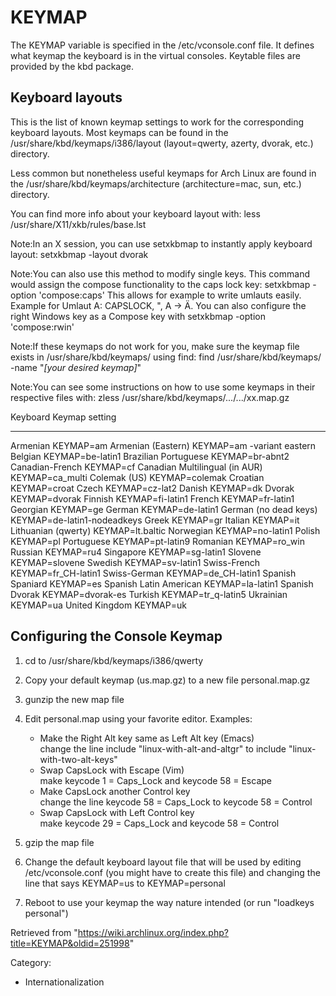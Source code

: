 KEYMAP
======

The KEYMAP variable is specified in the /etc/vconsole.conf file. It
defines what keymap the keyboard is in the virtual consoles. Keytable
files are provided by the kbd package.

Keyboard layouts
----------------

This is the list of known keymap settings to work for the corresponding
keyboard layouts. Most keymaps can be found in the
/usr/share/kbd/keymaps/i386/layout (layout=qwerty, azerty, dvorak, etc.)
directory.

Less common but nonetheless useful keymaps for Arch Linux are found in
the /usr/share/kbd/keymaps/architecture (architecture=mac, sun, etc.)
directory.

You can find more info about your keyboard layout with:
less /usr/share/X11/xkb/rules/base.lst

Note:In an X session, you can use setxkbmap to instantly apply keyboard
layout: setxkbmap -layout dvorak

Note:You can also use this method to modify single keys. This command
would assign the compose functionality to the caps lock key:
setxkbmap -option 'compose:caps' This allows for example to write
umlauts easily. Example for Umlaut A:  CAPSLOCK, ", A -> Ä. You can also
configure the right Windows key as a Compose key with
setxkbmap -option 'compose:rwin'

Note:If these keymaps do not work for you, make sure the keymap file
exists in /usr/share/kbd/keymaps/ using find:
find /usr/share/kbd/keymaps/ -name "*[your desired keymap]*"

Note:You can see some instructions on how to use some keymaps in their
respective files with:  zless /usr/share/kbd/keymaps/.../.../xx.map.gz

  Keyboard                         Keymap setting
  -------------------------------- -----------------------------
  Armenian                         KEYMAP=am
  Armenian (Eastern)               KEYMAP=am -variant eastern
  Belgian                          KEYMAP=be-latin1
  Brazilian Portuguese             KEYMAP=br-abnt2
  Canadian-French                  KEYMAP=cf
  Canadian Multilingual (in AUR)   KEYMAP=ca_multi
  Colemak (US)                     KEYMAP=colemak
  Croatian                         KEYMAP=croat
  Czech                            KEYMAP=cz-lat2
  Danish                           KEYMAP=dk
  Dvorak                           KEYMAP=dvorak
  Finnish                          KEYMAP=fi-latin1
  French                           KEYMAP=fr-latin1
  Georgian                         KEYMAP=ge
  German                           KEYMAP=de-latin1
  German (no dead keys)            KEYMAP=de-latin1-nodeadkeys
  Greek                            KEYMAP=gr
  Italian                          KEYMAP=it
  Lithuanian (qwerty)              KEYMAP=lt.baltic
  Norwegian                        KEYMAP=no-latin1
  Polish                           KEYMAP=pl
  Portuguese                       KEYMAP=pt-latin9
  Romanian                         KEYMAP=ro_win
  Russian                          KEYMAP=ru4
  Singapore                        KEYMAP=sg-latin1
  Slovene                          KEYMAP=slovene
  Swedish                          KEYMAP=sv-latin1
  Swiss-French                     KEYMAP=fr_CH-latin1
  Swiss-German                     KEYMAP=de_CH-latin1
  Spanish Spaniard                 KEYMAP=es
  Spanish Latin American           KEYMAP=la-latin1
  Spanish Dvorak                   KEYMAP=dvorak-es
  Turkish                          KEYMAP=tr_q-latin5
  Ukrainian                        KEYMAP=ua
  United Kingdom                   KEYMAP=uk

Configuring the Console Keymap
------------------------------

1.  cd to /usr/share/kbd/keymaps/i386/qwerty
2.  Copy your default keymap (us.map.gz) to a new file personal.map.gz
3.  gunzip the new map file
4.  Edit personal.map using your favorite editor. Examples:
    -   Make the Right Alt key same as Left Alt key (Emacs)  
        change the line include "linux-with-alt-and-altgr" to
        include "linux-with-two-alt-keys"
    -   Swap CapsLock with Escape (Vim)  
        make keycode 1 = Caps_Lock and keycode 58 = Escape
    -   Make CapsLock another Control key  
        change the line keycode 58 = Caps_Lock to keycode 58 = Control
    -   Swap CapsLock with Left Control key  
        make keycode 29 = Caps_Lock and keycode 58 = Control

5.  gzip the map file
6.  Change the default keyboard layout file that will be used by editing
    /etc/vconsole.conf (you might have to create this file) and changing
    the line that says KEYMAP=us to KEYMAP=personal
7.  Reboot to use your keymap the way nature intended (or run "loadkeys
    personal")

Retrieved from
"https://wiki.archlinux.org/index.php?title=KEYMAP&oldid=251998"

Category:

-   Internationalization

